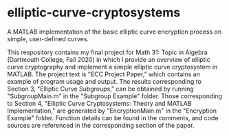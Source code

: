 # elliptic-curve-cryptosystems
A MATLAB implementation of the basic elliptic curve encryption process on simple, user-defined curves.

This respository contains my final project for Math 31: Topic in Algebra (Dartmouth College, Fall 2020) in which I provide an overview of elliptic curve cryptography and implement a simple elliptic curve cryptosystem in MATLAB. The project text is "ECC Project Paper," which contains an example of program usage and output. The results corresponding to Section 3, "Elliptic Curve Subgroups," can be obtained by running "SubgroupMain.m" in the "Subgroup Example" folder. Those corresponding to Section 4, "Elliptic Curve Cryptosystems: Theory and MATLAB Implementation," are generated by "EncryptionMain.m" in the "Encryption Example" folder. Function details can be found in the comments, and code sources are referenced in the corresponding section of the paper.

